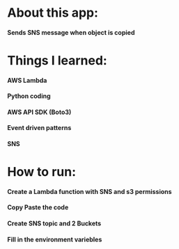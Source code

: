 # About this app:
#### Sends SNS message when object is copied

# Things I learned:
#### AWS Lambda
#### Python coding
#### AWS API SDK (Boto3)
#### Event driven patterns
#### SNS

# How to run:
#### Create a Lambda function with SNS and s3 permissions
#### Copy Paste the code
#### Create SNS topic and 2 Buckets
#### Fill in the environment variebles 
